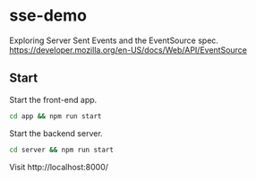 # sse-demo

Exploring Server Sent Events and the EventSource spec.  https://developer.mozilla.org/en-US/docs/Web/API/EventSource

## Start

Start the front-end app.

```bash
cd app && npm run start
```


Start the backend server.

```bash
cd server && npm run start
```

Visit http://localhost:8000/
